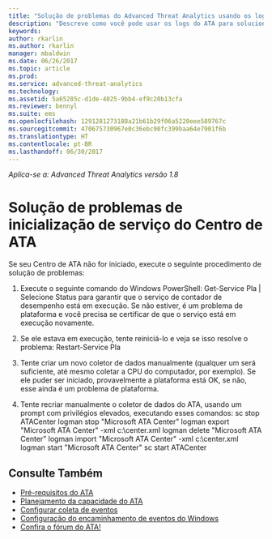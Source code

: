 ```yaml
---
title: "Solução de problemas do Advanced Threat Analytics usando os logs | Microsoft Docs"
description: "Descreve como você pode usar os logs do ATA para solucionar problemas"
keywords: 
author: rkarlin
ms.author: rkarlin
manager: mbaldwin
ms.date: 06/26/2017
ms.topic: article
ms.prod: 
ms.service: advanced-threat-analytics
ms.technology: 
ms.assetid: 5a65285c-d1de-4025-9bb4-ef9c20b13cfa
ms.reviewer: bennyl
ms.suite: ems
ms.openlocfilehash: 1291281273188a21b61b29f06a5220eee589767c
ms.sourcegitcommit: 470675730967e0c36ebc90fc399baa64e7901f6b
ms.translationtype: HT
ms.contentlocale: pt-BR
ms.lasthandoff: 06/30/2017
---
```

*Aplica-se a: Advanced Threat Analytics versão 1.8*



<a id="troubleshooting-ata-center-service-startup" class="xliff"></a>

# Solução de problemas de inicialização de serviço do Centro de ATA

Se seu Centro de ATA não for iniciado, execute o seguinte procedimento de solução de problemas:

1.  Execute o seguinte comando do Windows PowerShell: Get-Service Pla | Selecione Status para garantir que o serviço de contador de desempenho está em execução. Se não estiver, é um problema de plataforma e você precisa se certificar de que o serviço está em execução novamente.
2.  Se ele estava em execução, tente reiniciá-lo e veja se isso resolve o problema: Restart-Service Pla
3.  Tente criar um novo coletor de dados manualmente (qualquer um será suficiente, até mesmo coletar a CPU do computador, por exemplo).
Se ele puder ser iniciado, provavelmente a plataforma está OK, se não, esse ainda é um problema de plataforma.

4.  Tente recriar manualmente o coletor de dados do ATA, usando um prompt com privilégios elevados, executando esses comandos: sc stop ATACenter logman stop "Microsoft ATA Center" logman export "Microsoft ATA Center" -xml c:\center.xml logman delete "Microsoft ATA Center" logman import "Microsoft ATA Center" -xml c:\center.xml logman start "Microsoft ATA Center" sc start ATACenter



<a id="see-also" class="xliff"></a>

## Consulte Também
- [Pré-requisitos do ATA](ata-prerequisites.md)
- [Planejamento da capacidade do ATA](ata-capacity-planning.md)
- [Configurar coleta de eventos](configure-event-collection.md)
- [Configuração do encaminhamento de eventos do Windows](configure-event-collection.md#configuring-windows-event-forwarding)
- [Confira o fórum do ATA!](https://social.technet.microsoft.com/Forums/security/home?forum=mata)
